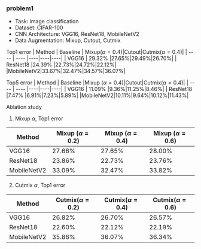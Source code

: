 ### problem1
- Task: image classification
- Dataset: CIFAR-100
- CNN Architecture: VGG16, ResNet18, MobileNetV2
- Data Augmentation: Mixup, Cutout, Cutmix

Top1 error
|  Method  | Baseline  | Mixup($\alpha=0.4$)|Cutout|Cutmix($\alpha=0.4$)|
|  ----  | ----  |----|----|----|
| VGG16  | 29.32% |27.65%|29.49%|26.70%|
| ResNet18  |24.39% |22.73%|24.72%|22.12%|
|MobileNetV2|33.67%|32.47%|34.57%|36.07%|

Top5 error
|  Method  | Baseline  |Mixup ($\alpha=0.4$)|Cutout|Cutmix($\alpha=0.4$)|
|  ----  | ----  |----|----|----|
| VGG16  | 11.09% |9.36%|11.25%|8.46%|
| ResNet18  |7.47% |6.91%|7.23%|5.89%|
|MobileNetV2|10.11%|9.64%|10.12%|11.43%|

Ablation study

1. Mixup $\alpha$, Top1 error

|  Method  | Mixup ($\alpha=0.2$) |Mixup ($\alpha=0.4$)|Mixup ($\alpha=0.6$)|
|  ----  | ----  |----|----|
| VGG16  | 27.66% |27.65%|28.00%|
| ResNet18  | 23.86%|22.73%|23.76%|
|MobileNetV2|33.09%|32.47%|33.82%|

2. Cutmix $\alpha$, Top1 error

|  Method  | Cutmix($\alpha=0.2$) |Cutmix($\alpha=0.4$)|Cutmix($\alpha=0.6$)|
|  ----  | ----  |----|----|
| VGG16  |26.82%  |26.70%|26.57%|
| ResNet18  |22.60% |22.12%|22.19%|
|MobileNetV2|35.86%|36.07%|36.34%|


